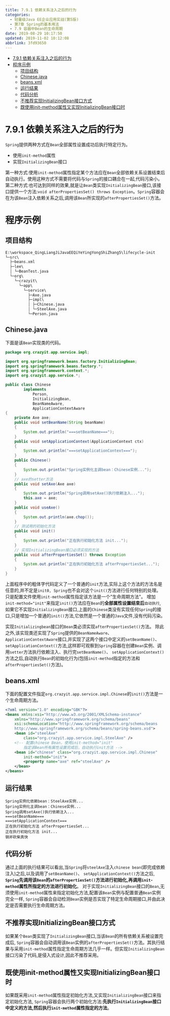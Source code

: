 ```yaml
---
title: 7.9.1 依赖关系注入之后的行为
categories: 
  - 轻量级Java EE企业应用实战(第5版)
  - 第7章 Spring的基本用法
  - 7.9 容器中Bean的生命周期
date: 2019-08-29 10:17:50
updated: 2019-11-02 10:12:08
abbrlink: 3fd93650
---
```

<div id='my_toc'>

- [7.9.1 依赖关系注入之后的行为](/JavaReadingNotes/3fd93650/#7-9-1-依赖关系注入之后的行为)
- [程序示例](/JavaReadingNotes/3fd93650/#程序示例)
    - [项目结构](/JavaReadingNotes/3fd93650/#项目结构)
    - [Chinese.java](/JavaReadingNotes/3fd93650/#Chinese-java)
    - [beans.xml](/JavaReadingNotes/3fd93650/#beans-xml)
    - [运行结果](/JavaReadingNotes/3fd93650/#运行结果)
    - [代码分析](/JavaReadingNotes/3fd93650/#代码分析)
    - [不推荐实现InitializingBean接口方式](/JavaReadingNotes/3fd93650/#不推荐实现InitializingBean接口方式)
    - [既使用init-method属性又实现InitializingBean接口时](/JavaReadingNotes/3fd93650/#既使用init-method属性又实现InitializingBean接口时)

</div>
<!--more-->
<script>if (navigator.platform.toLowerCase() == 'win32'){document.getElementById('my_toc').style.display = 'none';}</script>

<!--end-->
<!--SSTStart-->
# 7.9.1 依赖关系注入之后的行为 #
`Spring`提供两种方式在`Bean`全部属性设置成功后执行特定行为。
- 使用`init-method`属性
- 实现`InitializingBean`接口

第一种方式:使用`init-method`属性指定某个方法应在`Bean`全部依赖关系设置结束后自动执行。使用这种方式不需要将代码与`Spring`的接口耦合在一起,代码污染小。
第二种方式:也可达到同样的效果,就是让`Bean`类实现`InitializingBean`接口,该接口提供一个方法:`void afterPropertiesSet() throws Exception`。`Spring`容器会在为该`Bean`注入依赖关系之后,调用该`Bean`所实现的`afterPropertiesSet()`方法。
# 程序示例 #
## 项目结构 ##
```cmd
E:\workspace_QingLiangJiJavaEEQiYeYingYongShiZhang5\lifecycle-init
└─src\
  ├─beans.xml
  ├─lee\
  │ └─BeanTest.java
  └─org\
    └─crazyit\
      └─app\
        └─service\
          ├─Axe.java
          ├─impl\
          │ ├─Chinese.java
          │ └─SteelAxe.java
          └─Person.java
```
## Chinese.java ##
下面是该`Bean`实现类的代码。
```java
package org.crazyit.app.service.impl;

import org.springframework.beans.factory.InitializingBean;
import org.springframework.beans.factory.*;
import org.springframework.context.*;
import org.crazyit.app.service.*;

public class Chinese
		implements
			Person,
			InitializingBean,
			BeanNameAware,
			ApplicationContextAware
{
	private Axe axe;
	public void setBeanName(String beanName)
	{
		System.out.println("===setBeanName===");
	}
	public void setApplicationContext(ApplicationContext ctx)
	{
		System.out.println("===setApplicationContext===");
	}
	public Chinese()
	{
		System.out.println("Spring实例化主调bean：Chinese实例...");
	}
	// axe的setter方法
	public void setAxe(Axe axe)
	{
		System.out.println("Spring调用setAxe()执行依赖注入...");
		this.axe = axe;
	}
	public void useAxe()
	{
		System.out.println(axe.chop());
	}
	// 测试用的初始化方法
	public void init()
	{
		System.out.println("正在执行初始化方法 init...");
	}
	// 实现InitializingBean接口必须实现的方法
	public void afterPropertiesSet() throws Exception
	{
		System.out.println("正在执行初始化方法 afterPropertiesSet...");
	}
}
```
上面程序中的粗体字代码定义了一个普通的`init`方法,实际上这个方法的方法名是任意的,并不定是`init0, Spring`也不会对这个`init()`方法进行任何特别的处理。只是配置文件使用`init-method`属性指定该方法是一个"生命周期方法"。
增加`init-method="init"`来指定`init()`方法应在`Bean`的**全部属性设置结束后**`自动执行`,如果它不实现`InitializingBean`接口,上面的`Chinese`类没有实现任何`Spring`的接口,只是增加一个普通的`init()`方法,它依然是一个普通的`Java`文件,没有代码污染。

实现`Initializingbean`接口的`Bean`类必须实现`afterPropertiesSet()`方法。
除此之外,该实现类还实现了`Spring`提供的`BeanNameAware`、 `ApplicationContextAware`接口,并实现了这两个接口中定义的`setBeanName()`、 `setApplicationContext()`方法,这样即可观察到`Spring`容器在创建`Bean`实例、调用`setter`方法执行依赖注入、执行完`setBeanName()`、 `setApplicationContext()`方法之后,自动执行`Bean`的初始化行为(包括`init-method`指定的方法和`afterPropertiesSet()`方法)。
<!--replace:crazyit=crazy I T-->
## beans.xml ##
下面的配置文件指定`org.crazyit.app.service.impl.Chinese`的`init()`方法是一个生命周期方法。
```xml
<?xml version="1.0" encoding="GBK"?>
<beans xmlns:xsi="http://www.w3.org/2001/XMLSchema-instance"
    xmlns="http://www.springframework.org/schema/beans"
    xsi:schemaLocation="http://www.springframework.org/schema/beans
	http://www.springframework.org/schema/beans/spring-beans.xsd">
    <bean id="steelAxe"
        class="org.crazyit.app.service.impl.SteelAxe" />
    <!-- 配置chinese Bean，使用init-method="init" 
        指定该Bean所有属性设置完成后，自动执行init方法 -->
    <bean id="chinese" class="org.crazyit.app.service.impl.Chinese"
        init-method="init">
        <property name="axe" ref="steelAxe" />
    </bean>
</beans>
```
## 运行结果 ##
```
Spring实例化依赖bean：SteelAxe实例...
Spring实例化主调bean：Chinese实例...
Spring调用setAxe()执行依赖注入...
===setBeanName===
===setApplicationContext===
正在执行初始化方法 afterPropertiesSet...
正在执行初始化方法 init...
钢斧砍柴真快
```
## 代码分析 ##
通过上面的执行结果可以看出,当`Spring`将`steelAxe`注入`chinese bean`(即完成依赖注入)之后,以及调用了`setBeanName()`、 `setApplicationContext()`方法之后, **`Spring`先调用该`Bean`的`afterPropertiesSet()`方法进行初始化,再调用`init-method`属性所指定的方法进行初始化**。
对于实现`InitializingBean`接口的`Bean`,无须使用`init-method`属性来指定初始化方法,配置该`Bean`实例与配置普通`Bean`实例完全一样, `Spring`容器会自动检测`Bean`实例是否实现了特定生命周期接口,并由此决定是否需要执行生命周期方法。
## 不推荐实现InitializingBean接口方式 ##
如果某个`Bean`类实现了`InitializingBean`接口,当该`Bean`的所有依赖关系被设置完成后, `Spring`容器会自动调用该`Bean`实例的`afterPropertiesSet()`方法。其执行结果与采用`init-method`属性指定生命周期方法几乎一样。但实现`InitializingBean`接口污染了代码,是侵入式设计,因此不推荐采用。
## 既使用init-method属性又实现InitializingBean接口时 ##
如果既采用`init-method`属性指定初始化方法,又实现`InitializingBean`接口来指定初始化方法, `Spring`容器会执行两个初始化方法:**先执行`InitializingBean`接口中定义的方法,然后执行`init-method`属性指定的方法**。
<!--SSTStop-->

